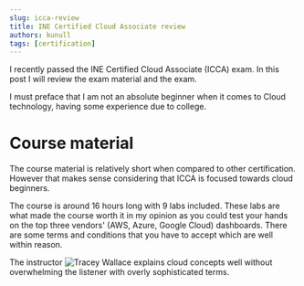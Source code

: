 ```yaml
---
slug: icca-review
title: INE Certified Cloud Associate review
authors: kunull
tags: [certification]
---
```


I recently passed the INE Certified Cloud Associate (ICCA) exam. In this post I will review the exam material and the exam.

<!-- truncate -->

I must preface that I am not an absolute beginner when it comes to Cloud technology, having some experience due to college.

# Course material

The course material is relatively short when compared to other certification. However that makes sense considering that ICCA is focused towards cloud beginners.

The course is around 16 hours long with 9 labs included. These labs are what made the course worth it in my opinion as you could test your hands on the top three vendors' (AWS, Azure, Google Cloud) dashboards. There are some terms and conditions that you have to accept which are well within reason.

The instructor ![Tracey Wallace](https://www.linkedin.com/in/tracy-wallace-tec) explains cloud concepts well without overwhelming the listener with overly sophisticated terms.
